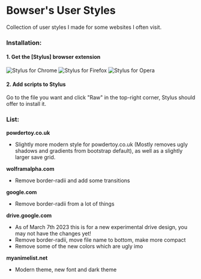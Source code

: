 # Bowser's User Styles

Collection of user styles I made for some websites I often visit.

### Installation:

#### 1. Get the [Stylus] browser extension
![Stylus for Chrome](https://img.shields.io/badge/Get_Stylus_for-Chrome-blue.svg)
![Stylus for Firefox](https://img.shields.io/badge/Get_Stylus_for-Firefox-orange.svg)
![Stylus for Opera](https://img.shields.io/badge/Get_Stylus_for-Opera-red.svg)

#### 2. Add scripts to Stylus
Go to the file you want and click "Raw" in the top-right corner, Stylus 
should offer to install it.

### List:

**powdertoy.co.uk**
- Slightly more modern style for powdertoy.co.uk (Mostly removes ugly shadows and gradients from bootstrap default), as well as a slightly larger save grid.

**wolframalpha.com**
- Remove border-radii and add some transitions

**google.com**
- Remove border-radii from a lot of things

**drive.google.com**
- As of March 7th 2023 this is for a new experimental drive design, you may not have the changes yet!
- Remove border-radii, move file name to bottom, make more compact
- Remove some of the new colors which are ugly imo

**myanimelist.net**
- Modern theme, new font and dark theme